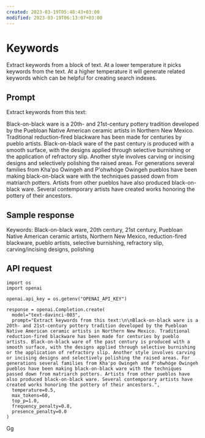 ```yaml
---
created: 2023-03-19T05:48:43+03:00
modified: 2023-03-19T06:13:07+03:00
---
```


# Keywords

Extract keywords from a block of text. At a lower temperature it picks keywords from the text. At a higher temperature it will generate related keywords which can be helpful for creating search indexes.

Prompt
------------
Extract keywords from this text:

Black-on-black ware is a 20th- and 21st-century pottery tradition developed by the Puebloan Native American ceramic artists in Northern New Mexico. Traditional reduction-fired blackware has been made for centuries by pueblo artists. Black-on-black ware of the past century is produced with a smooth surface, with the designs applied through selective burnishing or the application of refractory slip. Another style involves carving or incising designs and selectively polishing the raised areas. For generations several families from Kha'po Owingeh and P'ohwhóge Owingeh pueblos have been making black-on-black ware with the techniques passed down from matriarch potters. Artists from other pueblos have also produced black-on-black ware. Several contemporary artists have created works honoring the pottery of their ancestors.

Sample response
----------------------------

Keywords: Black-on-black ware, 20th century, 21st century, Puebloan Native American ceramic artists, Northern New Mexico, reduction-fired blackware, pueblo artists, selective burnishing, refractory slip, carving/incising designs, polishing

API request
-------------------

    import os
    import openai
    
    openai.api_key = os.getenv("OPENAI_API_KEY")

    response = openai.Completion.create(
      model="text-davinci-003",
      prompt="Extract keywords from this text:\n\nBlack-on-black ware is a 20th- and 21st-century pottery tradition developed by the Puebloan Native American ceramic artists in Northern New Mexico. Traditional reduction-fired blackware has been made for centuries by pueblo artists. Black-on-black ware of the past century is produced with a smooth surface, with the designs applied through selective burnishing or the application of refractory slip. Another style involves carving or incising designs and selectively polishing the raised areas. For generations several families from Kha'po Owingeh and P'ohwhóge Owingeh pueblos have been making black-on-black ware with the techniques passed down from matriarch potters. Artists from other pueblos have also produced black-on-black ware. Several contemporary artists have created works honoring the pottery of their ancestors.",
      temperature=0.5,
      max_tokens=60,
      top_p=1.0,
      frequency_penalty=0.8,
      presence_penalty=0.0
    )


Gg
